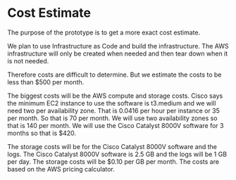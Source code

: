 # Cost Estimate

The purpose of the prototype is to get a more exact cost estimate.  

We plan to use Infrastructure as Code and build the infrastructure.  The AWS infrastructure will only be created when needed and then tear down when it is not needed.  

Therefore costs are difficult to determine.  But we estimate the costs to be less than $500 per month.

The biggest costs will be the AWS compute and storage costs.  Cisco says the minimum EC2 instance to use the software is t3.medium and we will need two per availability zone.  That is 0.0416 per hour per instance or 35 per month.  So that is 70 per month.  We will use two availability zones so that is 140 per month.  We will use the Cisco Catalyst 8000V software for 3 months so that is $420.  

The storage costs will be for the Cisco Catalyst 8000V software and the logs.  The Cisco Catalyst 8000V software is 2.5 GB and the logs will be 1 GB per day.  The storage costs will be $0.10 per GB per month.  The costs are based on the AWS pricing calculator.



